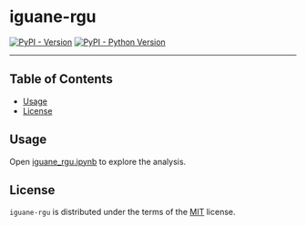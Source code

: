 # iguane-rgu

[![PyPI - Version](https://img.shields.io/pypi/v/iguane-rgu.svg)](https://pypi.org/project/iguane-rgu)
[![PyPI - Python Version](https://img.shields.io/pypi/pyversions/iguane-rgu.svg)](https://pypi.org/project/iguane-rgu)

-----

## Table of Contents

- [Usage](#usage)
- [License](#license)

## Usage

Open [iguane_rgu.ipynb](./iguane_rgu.ipynb) to explore the analysis.

## License

`iguane-rgu` is distributed under the terms of the [MIT](https://spdx.org/licenses/MIT.html) license.
